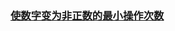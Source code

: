 ### [使数字变为非正数的最小操作次数](https://leetcode-cn.com/problems/minimum-operations-to-make-numbers-non-positive)

